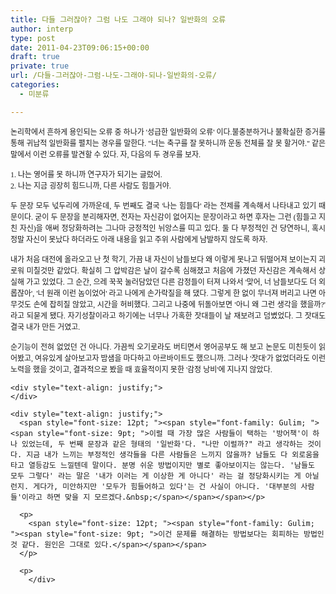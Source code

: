 ```yaml
---
title: 다들 그러잖아? 그럼 나도 그래야 되나? 일반화의 오류
author: interp
type: post
date: 2011-04-23T09:06:15+00:00
draft: true
private: true
url: /다들-그러잖아-그럼-나도-그래야-되나-일반화의-오류/
categories:
  - 미분류

---
```

<div style="text-align: justify;">
  <span style="font-size: 12pt; "><span style="font-family: Gulim; "><span style="font-size: 9pt; ">논리학에서 흔하게 용인되는 오류 중 하나가 '성급한 일반화의 오류' 이다.불충분하거나 불확실한 증거를 통해 귀납적 일반화를 펼치는 경우를 말한다. "너는 축구를 잘 못하니까 운동 전체를 잘 못 할거야." 같은 말에서 이런 오류를 발견할 수 있다. 자, 다음의 두 경우를 보자.</span></span></span></p> 
  
  <p>
    <span style="font-size: 12pt; "><span style="font-family: Gulim; "><span style="font-size: 9pt; ">1. 나는 영어를 못 하니까 연구자가 되기는 글렀어.</span></span></span><br /> <span style="font-size: 12pt; "><span style="font-family: Gulim; "><span style="font-size: 9pt; ">2. 나는 지금 굉장히 힘드니까, 다른 사람도 힘들거야.</span></span></span>
  </p>
  
  <p>
    <span style="font-size: 12pt; "><span style="font-family: Gulim; "><span style="font-size: 9pt; ">두 문장 모두 넋두리에 가까운데, 두 번째도 결국 '나는 힘들다' 라는 전제를 계속해서 나타내고 있기 때문이다. 굳이 두 문장을 분리해자면, 전자는 자신감이 없어지는 문장이라고 하면 후자는 그런 (힘들고 지친 자신)을 애써 정당화하려는 그나마 긍정적인 뉘앙스를 띠고 있다. 둘 다 부정적인 건 당연하니, 혹시 정말 자신이 못났다 하더라도 아래 내용을 읽고 주위 사람에게 남발하지 않도록 하자.</span></span></span>
  </p>
  
  <p>
    <span style="font-size: 12pt; "><span style="font-family: Gulim; "><span style="font-size: 9pt; ">내가 처음 대전에 올라오고 난 첫 학기, 가끔 내 자신이 남들보다 왜 이렇게 못나고 뒤떨어져 보이는지 괴로워 미칠것만 같았다. 확실히 그 압박감은 날이 갈수록 심해졌고 처음에 가졌던 자신감은 계속해서 상실해 가고 있었다. 그 순간, 으레 꾹꾹 눌러담았던 다른 감정들이 터져 나와서 '맞어, 너 남들보다도 더 외롭잖아', '너 원래 이런 놈이었어' 라고 나에게 손가락질을 해 댔다. 그렇게 한 없이 무너져 버리고 나면 아무것도 손에 잡히질 않았고, 시간을 허비했다. 그리고 나중에 뒤돌아보면 '아니 왜 그런 생각을 했을까?' 라고 되묻게 됐다. 자기성찰이라고 하기에는 너무나 가혹한 잣대들이 날 재보려고 덤볐었다. 그 잣대도 결국 내가 만든 거였고.&nbsp;</span></span></span>
  </p>
  
  <p>
    <span style="font-size: 12pt; "><span style="font-family: Gulim; "><span style="font-size: 9pt; ">순기능이 전혀 없었던 건 아니다. 가끔씩 오기로라도 버티면서 영어공부도 해 보고 논문도 미친듯이 읽어봤고, 여유있게 살아보고자 밤샘을 마다하고 아르바이트도 했으니까. 그러나 '잣대'가 없었더라도 이런 노력을 했을 것이고, 결과적으로 봤을 때 효율적이지 못한 '감정 낭비'에 지나지 않았다.</span></span></span></div> 
    
    <div style="text-align: justify;">
    </div>
    
    <div style="text-align: justify;">
      <span style="font-size: 12pt; "><span style="font-family: Gulim; "><span style="font-size: 9pt; ">이럴 때 가장 많은 사람들이 택하는 '방어책'이 하나 있었는데, 두 번째 문장과 같은 형태의 '일반화'다. "나만 이럴까?" 라고 생각하는 것이다. 지금 내가 느끼는 부정적인 생각들을 다른 사람들은 느끼지 않을까? 남들도 다 외로움을 타고 열등감도 느낄텐데 말이다. 분명 쉬운 방법이지만 별로 좋아보이지는 않는다. '남들도 모두 그렇다' 라는 말은 '내가 이러는 게 이상한 게 아니다' 라는 걸 정당화시키는 게 아닐런지. 게다가, 미안하지만 '모두가 힘들어하고 있다'는 건 사실이 아니다. '대부분의 사람들'이라고 하면 맞을 지 모르겠다.&nbsp;</span></span></span></p> 
      
      <p>
        <span style="font-size: 12pt; "><span style="font-family: Gulim; "><span style="font-size: 9pt; ">이건 문제를 해결하는 방법보다는 회피하는 방법인 것 같다. 원인은 그대로 있다.</span></span></span>
      </p>
      
      <p>
        </div>